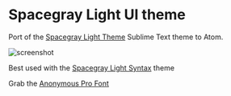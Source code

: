 # Spacegray Light UI theme

Port of the [Spacegray Light Theme](http://kkga.github.io/spacegray) Sublime Text theme to Atom.

![screenshot](http://i.imgur.com/d5maNSZ.png)

Best used with the [Spacegray Light Syntax](https://github.com/aesarius/spacegray-light-syntax) theme

Grab the [Anonymous Pro Font](http://www.marksimonson.com/fonts/view/anonymous-pro)
